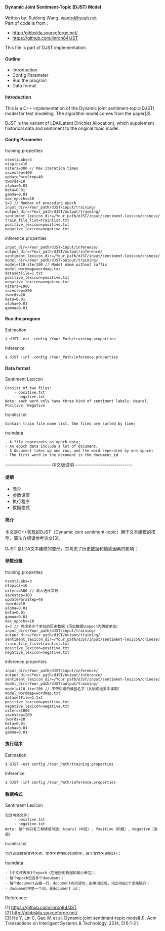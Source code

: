 #### Dynamic Joint Sentiment-Topic (DJST) Model

Written by: Ruidong Wang, wantrd@yeah.net <br>
Part of code is from :

- http://gibbslda.sourceforge.net/. 
- https://github.com/linron84/JST

This file is part of DJST implementation.

#### Outline

- Introduction
- Config Parameter
- Run the program
- Data format

#### Introduction

This is a C++ implementation of the Dynamic joint sentiment-topic(DJST) model for text modeling. The algorithm model comes from the paper[3].

DJST is the variant of LDA(Latent Dirichlet Allocation), which supplement historical data and sentiment to the original topic model.

#### Config Parameter

training.properties

```
nsentiLabs=3
ntopics=10
niters=300 // Max iteration times
savestep=100
updateParaStep=40
twords=10
alpha=0.01
beta=0.01
gamma=0.01
max_epochs=10
S=3 // Number of preceding epoch
input_dir=/Your_path/dJST/input/training/
output_dir=/Your_path/dJST/output/training/
sentiment_lexicon_dir=/Your_path/dJST/input/sentiment-lexicon/chinese/
train_file_list=trainlist.txt
positive_lexicon=positive.txt
negative_lexicon=negative.txt

```


inference.properties

```
input_dir=/Your_path/dJST/input/inference/
output_dir=/Your_path/dJST/output/inference/
sentiment_lexicon_dir=/Your_path/dJST/input/sentiment-lexicon/chinese/
model_dir=/Your_path/dJST/output/training/
model=t10-iter200 // Model name without suffix
model_wordmap=wordmap.txt
datasetFile=1.txt
positive_lexicon=positive.txt
negative_lexicon=negative.txt
niters=1000
savestep=200
twords=20
beta=0.01
alpha=0.01
gamma=0.01
```

#### Run the program

Estimation

```
$ dJST -est -config /Your_Path/training.properties
```

Inference

```
$ dJST -inf -config /Your_Path/inference.properties
```

#### Data format

Sentiment Lexicon

```
Consist of two files:
    - positive.txt
    - negative.txt
Note: each word only have three kind of sentiment labels: Neural, Positive, Negative
```

trainlist.txt

```
Contain train file name list, the files are sorted by time;

```
traindata

```
- A file represents an epoch data;
- An epoch data include a lot of document;
- A document takes up one row, and the word seperated by one space;
- The first word in the document is the document_id
```

----------------------- 中文版说明 -----------------------------

#### 提纲

- 简介
- 参数设置
- 执行程序
- 数据格式

#### 简介

本文是C++实现的DJST（Dynamic joint sentiment-topic）用于文本建模的模型，算法介绍请参考论文[3]。

DJST 是LDA文本建模的变形，其考虑了历史数据和情感因素的影响；

#### 参数设置

training.properties

```
nsentiLabs=3
ntopics=10
niters=300 // 最大迭代次数
savestep=100
updateParaStep=40
twords=10
alpha=0.01
beta=0.01
gamma=0.01
max_epochs=10
S=3 // 考虑多少个单位的历史数据（历史数据以epoch为跨度单位）
input_dir=/Your_path/dJST/input/training/
output_dir=/Your_path/dJST/output/training/
sentiment_lexicon_dir=/Your_path/dJST/input/sentiment-lexicon/chinese/
train_file_list=trainlist.txt
positive_lexicon=positive.txt
negative_lexicon=negative.txt

```


inference.properties

```
input_dir=/Your_path/dJST/input/inference/
output_dir=/Your_path/dJST/output/inference/
sentiment_lexicon_dir=/Your_path/dJST/input/sentiment-lexicon/chinese/
model_dir=/Your_path/dJST/output/training/
model=t10-iter200 // 不带后缀的模型名字（从训练结果中读取）
model_wordmap=wordmap.txt
datasetFile=1.txt
positive_lexicon=positive.txt
negative_lexicon=negative.txt
niters=1000
savestep=200
twords=20
beta=0.01
alpha=0.01
gamma=0.01
```

#### 执行程序

Estimation

```
$ dJST -est config /Your_Path/training.properties
```

Inference

```
$ dJST -inf config /Your_Path/inference.properties
```

#### 数据格式

Sentiment Lexicon

```
包含两类文件:
    - positive.txt
    - negative.txt
Note: 每个词只有三种情感可选: Neural（中性）, Positive（积极）, Negative（消极）
```

trainlist.txt

```
包含训练数据文件名称，文件名称按照时间排序，每个文件名占据1行；

```
traindata

```
- 1个文件表示1个epoch（它是历史数据的最小单位）；
- 每个epoch包含多个document；
- 每个document占据一行，document内的语句，由单词组成，词之间由1个空格隔开；
- document中第一个词，是document id；
```


Reference:

[1] https://github.com/linron84/JST <br>
[2] http://gibbslda.sourceforge.net/. <br>
[3] He Y, Lin C, Gao W, et al. Dynamic joint sentiment-topic model[J]. Acm Transactions on Intelligent Systems & Technology, 2014, 5(1):1-21. <br>
